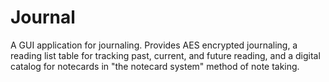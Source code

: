 # Journal
A GUI application for journaling. Provides AES encrypted journaling, a reading list table for tracking past, current, and future reading, and a digital catalog for notecards in "the notecard system" method of note taking.
